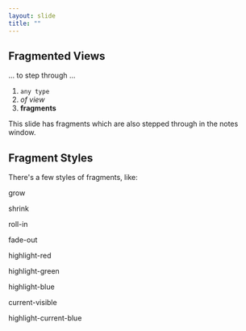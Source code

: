 ```yaml
---
layout: slide
title: ""
---
```


<section id="fragments">

<h2>Fragmented Views</h2>

<p data-fragment-index="1" class="fragment">... to step through ...</p>
<ol>
  <li data-fragment-index="2" class="fragment"><code>any type</code></li>
  <li data-fragment-index="3" class="fragment"><em>of view</em></li>
  <li data-fragment-index="4" class="fragment"><strong>fragments</strong></li>
</ol>

<aside class="notes">
  This slide has fragments which are also stepped through in the notes window.
</aside>

</section>

<section>

<h2>Fragment Styles</h2>
<p>There's a few styles of fragments, like:</p>
<p data-fragment-index="5" class="fragment grow">grow</p>
<p data-fragment-index="6" class="fragment shrink">shrink</p>
<p data-fragment-index="7" class="fragment roll-in">roll-in</p>
<p data-fragment-index="8" class="fragment fade-out">fade-out</p>
<p data-fragment-index="9" class="fragment highlight-red">highlight-red</p>
<p data-fragment-index="10" class="fragment highlight-green">highlight-green</p>
<p data-fragment-index="11" class="fragment highlight-blue">highlight-blue</p>
<p data-fragment-index="12" class="fragment current-visible">current-visible</p>
<p data-fragment-index="13" class="fragment highlight-current-blue">highlight-current-blue</p>

</section>
